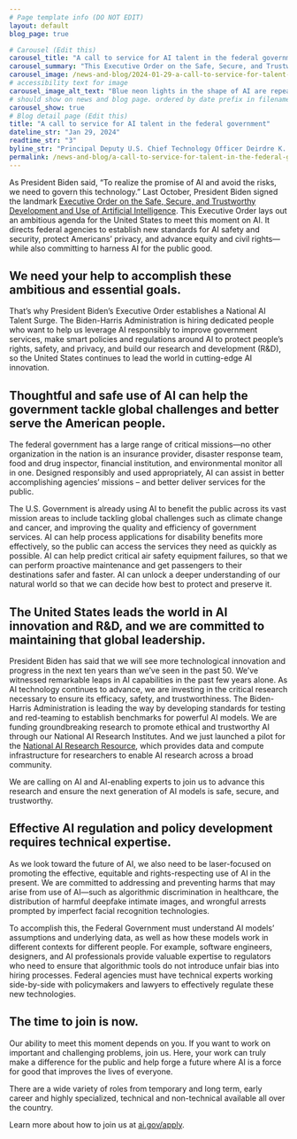 ```yaml
---
# Page template info (DO NOT EDIT)
layout: default
blog_page: true

# Carousel (Edit this)
carousel_title: "A call to service for AI talent in the federal government"
carousel_summary: "This Executive Order on the Safe, Secure, and Trustworthy Development and Use of Artificial Intelligence lays out an ambitious agenda for the United States to meet this moment on AI."
carousel_image: /news-and-blog/2024-01-29-a-call-to-service-for-talent-in-the-federal-government-img/blog-card-AI.jpg
# accessibility text for image
carousel_image_alt_text: "Blue neon lights in the shape of AI are repeated on a yellow background"
# should show on news and blog page. ordered by date prefix in filename
carousel_show: true
# Blog detail page (Edit this)
title: "A call to service for AI talent in the federal government"
dateline_str: "Jan 29, 2024"
readtime_str: "3"
byline_str: "Principal Deputy U.S. Chief Technology Officer Deirdre K. Mulligan and U.S. Digital Service Administrator Mina Hsiang"
permalink: /news-and-blog/a-call-to-service-for-talent-in-the-federal-government
---
```


As President Biden said, “To realize the promise of AI and avoid the risks, we need to govern this technology.” Last October, President Biden signed the landmark [Executive Order on the Safe, Secure, and Trustworthy Development and Use of Artificial Intelligence](https://www.whitehouse.gov/briefing-room/presidential-actions/2023/10/30/executive-order-on-the-safe-secure-and-trustworthy-development-and-use-of-artificial-intelligence/). This Executive Order lays out an ambitious agenda for the United States to meet this moment on AI. It directs federal agencies to establish new standards for AI safety and security, protect Americans’ privacy, and advance equity and civil rights—while also committing to harness AI for the public good.

## We need your help to accomplish these ambitious and essential goals.

That’s why President Biden’s Executive Order establishes a National AI Talent Surge. The Biden-Harris Administration is hiring dedicated people who want to help us leverage AI responsibly to improve government services, make smart policies and regulations around AI to protect people’s rights, safety, and privacy, and build our research and development (R&D), so the United States continues to lead the world in cutting-edge AI innovation.

## Thoughtful and safe use of AI can help the government tackle global challenges and better serve the American people.

The federal government has a large range of critical missions—no other organization in the nation is an insurance provider, disaster response team, food and drug inspector, financial institution, and environmental monitor all in one. Designed responsibly and used appropriately, AI can assist in better accomplishing agencies’ missions – and better deliver services for the public.

The U.S. Government is already using AI to benefit the public across its vast mission areas to include tackling global challenges such as climate change and cancer, and improving the quality and efficiency of government services. AI can help process applications for disability benefits more effectively, so the public can access the services they need as quickly as possible. AI can help predict critical air safety equipment failures, so that we can perform proactive maintenance and get passengers to their destinations safer and faster. AI can unlock a deeper understanding of our natural world so that we can decide how best to protect and preserve it.

## The United States leads the world in AI innovation and R&D, and we are committed to maintaining that global leadership.

President Biden has said that we will see more technological innovation and progress in the next ten years than we’ve seen in the past 50. We’ve witnessed remarkable leaps in AI capabilities in the past few years alone. As AI technology continues to advance, we are investing in the critical research necessary to ensure its efficacy, safety, and trustworthiness. The Biden-Harris Administration is leading the way by developing standards for testing and red-teaming to establish benchmarks for powerful AI models. We are funding groundbreaking research to promote ethical and trustworthy AI through our National AI Research Institutes. And we just launched a pilot for the [National AI Research Resource](https://new.nsf.gov/focus-areas/artificial-intelligence/nairr), which provides data and compute infrastructure for researchers to enable AI research across a broad community.

We are calling on AI and AI-enabling experts to join us to advance this research and ensure the next generation of AI models is safe, secure, and trustworthy.

## Effective AI regulation and policy development requires technical expertise.

As we look toward the future of AI, we also need to be laser-focused on promoting the effective, equitable and rights-respecting use of AI in the present. We are committed to addressing and preventing harms that may arise from use of AI—such as algorithmic discrimination in healthcare, the distribution of harmful deepfake intimate images, and wrongful arrests prompted by imperfect facial recognition technologies.

To accomplish this, the Federal Government must understand AI models’ assumptions and underlying data, as well as how these models work in different contexts for different people. For example, software engineers, designers, and AI professionals provide valuable expertise to regulators who need to ensure that algorithmic tools do not introduce unfair bias into hiring processes. Federal agencies must have technical experts working side-by-side with policymakers and lawyers to effectively regulate these new technologies.

## The time to join is now.

Our ability to meet this moment depends on you. If you want to work on important and challenging problems, join us. Here, your work can truly make a difference for the public and help forge a future where AI is a force for good that improves the lives of everyone.

There are a wide variety of roles from temporary and long term, early career and highly specialized, technical and non-technical available all over the country.

Learn more about how to join us at [ai.gov/apply](http://ai.gov/apply).
